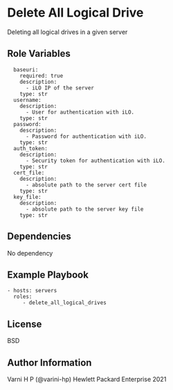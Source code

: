 Delete All Logical Drive
=========

Deleting all logical drives in a given server

Role Variables
--------------

```
  baseuri:
    required: true
    description:
      - iLO IP of the server
    type: str
  username:
    description:
      - User for authentication with iLO.
    type: str
  password:
    description:
      - Password for authentication with iLO.
    type: str
  auth_token:
    description:
      - Security token for authentication with iLO.
    type: str
  cert_file:
    description:
      - absolute path to the server cert file
    type: str
  key_file:
    description:
      - absolute path to the server key file
    type: str
```

Dependencies
------------
No dependency


Example Playbook
----------------

```
- hosts: servers
  roles:
     - delete_all_logical_drives
```
License
-------

BSD

Author Information
------------------

Varni H P (@varini-hp) Hewlett Packard Enterprise 2021 
